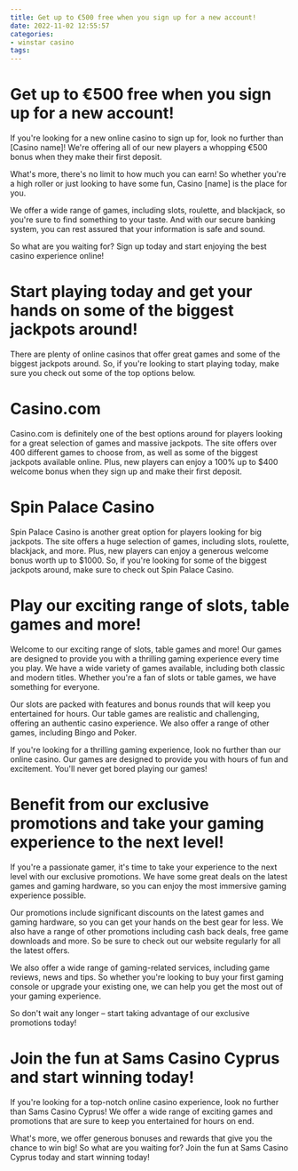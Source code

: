 ```yaml
---
title: Get up to €500 free when you sign up for a new account!
date: 2022-11-02 12:55:57
categories:
- winstar casino
tags:
---
```



#  Get up to €500 free when you sign up for a new account!

If you're looking for a new online casino to sign up for, look no further than [Casino name]! We're offering all of our new players a whopping €500 bonus when they make their first deposit.

What's more, there's no limit to how much you can earn! So whether you're a high roller or just looking to have some fun, Casino [name] is the place for you.

We offer a wide range of games, including slots, roulette, and blackjack, so you're sure to find something to your taste. And with our secure banking system, you can rest assured that your information is safe and sound.

So what are you waiting for? Sign up today and start enjoying the best casino experience online!

#  Start playing today and get your hands on some of the biggest jackpots around!

There are plenty of online casinos that offer great games and some of the biggest jackpots around. So, if you're looking to start playing today, make sure you check out some of the top options below.

# Casino.com

Casino.com is definitely one of the best options around for players looking for a great selection of games and massive jackpots. The site offers over 400 different games to choose from, as well as some of the biggest jackpots available online. Plus, new players can enjoy a 100% up to $400 welcome bonus when they sign up and make their first deposit.

# Spin Palace Casino

Spin Palace Casino is another great option for players looking for big jackpots. The site offers a huge selection of games, including slots, roulette, blackjack, and more. Plus, new players can enjoy a generous welcome bonus worth up to $1000. So, if you're looking for some of the biggest jackpots around, make sure to check out Spin Palace Casino.

#  Play our exciting range of slots, table games and more!

Welcome to our exciting range of slots, table games and more! Our games are designed to provide you with a thrilling gaming experience every time you play. We have a wide variety of games available, including both classic and modern titles. Whether you're a fan of slots or table games, we have something for everyone.

Our slots are packed with features and bonus rounds that will keep you entertained for hours. Our table games are realistic and challenging, offering an authentic casino experience. We also offer a range of other games, including Bingo and Poker.

If you're looking for a thrilling gaming experience, look no further than our online casino. Our games are designed to provide you with hours of fun and excitement. You'll never get bored playing our games!

#  Benefit from our exclusive promotions and take your gaming experience to the next level!

If you're a passionate gamer, it's time to take your experience to the next level with our exclusive promotions. We have some great deals on the latest games and gaming hardware, so you can enjoy the most immersive gaming experience possible.

Our promotions include significant discounts on the latest games and gaming hardware, so you can get your hands on the best gear for less. We also have a range of other promotions including cash back deals, free game downloads and more. So be sure to check out our website regularly for all the latest offers.

We also offer a wide range of gaming-related services, including game reviews, news and tips. So whether you're looking to buy your first gaming console or upgrade your existing one, we can help you get the most out of your gaming experience.

So don't wait any longer – start taking advantage of our exclusive promotions today!

#  Join the fun at Sams Casino Cyprus and start winning today!

If you're looking for a top-notch online casino experience, look no further than Sams Casino Cyprus! We offer a wide range of exciting games and promotions that are sure to keep you entertained for hours on end.

What's more, we offer generous bonuses and rewards that give you the chance to win big! So what are you waiting for? Join the fun at Sams Casino Cyprus today and start winning today!